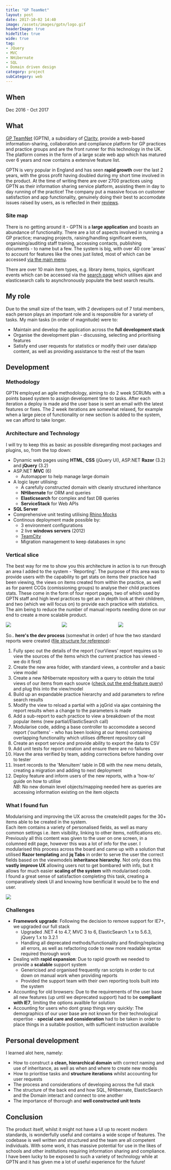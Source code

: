 ```yaml
---
title: "GP TeamNet"
layout: post
date: 2017-10-02 14:40
image: /assets/images/gptn/logo.gif
headerImage: true 
hideTitle: true
wide: true
tag:
- JQuery
- MVC
- NHibernate
- SQL
- Domain driven design
category: project
subCategory: web
---
```


<style>
 .thumbnail{
	 width: 30%; 
	 display:inline-block;
 }
</style>


## When
Dec 2016 - Oct 2017

## What
[GP TeamNet](https://www.clarity.co.uk/gpteamnet/) (GPTN), a subsidiary of [Clarity](https://www.clarity.co.uk/), provide a web-based information-sharing, collaboration and compliance platform for GP practices and practice groups and are the front runner for this technology in the UK. The platform comes in the form of a large scale web app which has matured over 6 years and now contains a extensive feature list. 

GPTN is very popular in England and has seen __rapid growth__ over the last 2 years, with the gross profit having doubled during my short time involved in the product. At the time of writing there are over 2700 practices using GPTN as their information sharing service platform, assisting them in day to day running of the practice! The company put a massive focus on customer satisfaction and app functionality, genuinely doing their best to accomodate issues raised by users, as is reflected in their [reviews](https://practiceindex.co.uk/gp/gpteamnet). 

### Site map
There is no getting around it - GPTN is a __large application__ and boasts an abundance of functionality. There are a lot of aspects involved in running a GP practice; managing projects, raising/handling significant events, organising/auditing staff training, accessing contacts, publishing documents - to name but a few. The system is big, with over 40 core 'areas' to account for features like the ones just listed, most of which can be accessed <a href="/assets/images/gptn/menuSnippet.png" class="html5lightbox" title="Main menu" data-description="Toolbar dropdown">via the main menu</a>. 

There are over 10 main item types, e.g. library items, topics, significant events which can be accessed via the <a href="/assets/images/gptn/search.png" class="html5lightbox" title="Search" data-description="Results list">search page</a> which utilises ajax and elasticsearch calls to asynchronously populate the best search results. 

## My role
Due to the small size of the team, with 2 developers out of 7 total members, each person plays an important role and is responsible for a variety of tasks. My main tasks (in order of magnitude) were to:

 - Maintain and develop the application across the __full development stack__  
 - Organise the development plan - discussing, selecting and prioritising features  
 - Satisfy end user requests for statistics or modify their user data/app content, as well as providing assistance to the rest of the team  

## Development

### Methodology
GPTN employed an agile methodology, aiming to do 2 week SCRUMs with a points based system to assign development time to tasks. After each iteration a deploy is made and the user base is sent an email with the latest features or fixes. The 2 week iterations are somewhat relaxed, for example when a large piece of functionality or new section is added to the system, we can afford to take longer.


### Architecture and Technology
I will try to keep this as basic as possible disregarding most packages and plugins, so, from the top down:

 - Dynamic web pages using __HTML__, __CSS__ (jQuery UI), ASP.NET __Razor__ (3.2) and __jQuery__ (3.2)
 - ASP.NET __MVC__ (6)
	- Automapper to help manage large domain
 - A logic layer utilising:
    - A carefully constructed domain with cleanly structured inheritance
	- __NHibernate__ for ORM and queries
    - __Elasticsearch__ for complex and fast DB queries
    - __ServiceStack__ for Web APIs
 - __SQL Server__
 - Comprehensive unit testing utilising [Rhino Mocks](https://github.com/ayende/rhino-mocks)
 - Continous deployment made possible by:
	- 3 environment configurations
	- 2 live __windows servers__ (2012)
	- [TeamCity](https://www.jetbrains.com/teamcity/)
	- Migration management to keep databases in sync


### Vertical slice
The best way for me to show you this architecture in action is to run through an area I added to the system - 'Reporting'. The purpose of this area was to provide users with the capability to get stats on items their practice had been viewing, the views on items created from within the practice, as well as for parent CCGs (comissioning groups) to analyse their child practices stats. These come in the form of four report pages, two of which used by GPTN staff and high level practices to get an in depth look at their childrem, and two (which we will focus on) to provide each practice with statistics. The aim being to reduce the number of manual reports needing done on our end to create a more scalable product.  

<div style="text-align: justify">
<a href="/assets/images/gptn/reportingMenu.png" data-fullscreenmode="true" data-thumbnail="/assets/images/gptn/reportingMenu.png" class="html5lightbox thumbnail" data-group="reportingSet" title="Report menu">
	<img src="/assets/images/gptn/reportingMenu.png"/>
</a>
<a href="/assets/images/gptn/reporting.png" data-fullscreenmode="true" data-thumbnail="/assets/images/gptn/reporting.png" class="html5lightbox thumbnail" data-group="reportingSet" title="Report view">
	<img src="/assets/images/gptn/reporting.png"/>
</a>
<a href="/assets/images/gptn/reportingSub.png" data-fullscreenmode="true" data-thumbnail="/assets/images/gptn/reportingSub.png" class="html5lightbox thumbnail" data-group="reportingSet" title="Sub report">
	<img src="/assets/images/gptn/reportingSub.png"/>
</a>
<span style="width: 100%; display:inline-block; line-height: 0"></span>
</div>

So.. __here's the dev process__ (somewhat in order) of how the two standard reports were created (<a href="/assets/images/gptn/reportingFileHierarchy.png" data-fullscreenmode="true" data-thumbnail="/assets/images/gptn/reportingFileHierarchy.png" class="html5lightbox" data-group="reportingSet" title="File structure">file structure for reference</a>):   

 1. Fully spec out the details of the report ('ourViews' report requires us to view the sources of the items which the current practice has viewed - we do it first)  
 2. Create the new area folder, with standard views, a controller and a basic view model  
 3. Create a new NHibernate repository with a query to obtain the total views of our items from each source (<a href="/assets/images/gptn/ourItemsES.png" data-fullscreenmode="true" data-thumbnail="/assets/images/gptn/ourItemsES.png" class="html5lightbox" data-group="reportingSet" title="Views by practice query">check out the end-feature query</a>) and plug this into the view/model  
 4. Build up an expandable practice hierarchy and add parameters to refine search results  
 5. Modify the view to reload a partial with a jqGrid via ajax containing the report results when a change to the parameters is made  
 6. Add a sub-report to each practice to view a breakdown of the most popular items (new partial/ElasticSearch call)  
 7. Modularise code, adding a base controller to accomodate a second report ('ourItems' - who has been looking at our items) containing overlapping functionality which utilises different repository call  
 8. Create an export service and provide ability to export the data to CSV  
 9. Add unit tests for report creation and ensure there are no failures  
 10. Have the area verified by team, adding corrections before handing over to tester  
 11. Insert records to the 'MenuItem' table in DB with the new menu details, creating a migration and adding to next deployment  
 12. Deploy feature and inform users of the new reports, with a 'how-to' guide on how to utilise     
*NB*: No new domain level objects/mapping needed here as queries are accessing information existing on the item objects


### What I found fun
Modularising and improving the UX across the create/edit pages for the 30+ items able to be created in the system.  
Each item contains a variety of personalised fields, as well as many common settings i.e. item visibility, linking to other items, notifications etc. Previously all this content was given to the user on one screen, in a columned edit page, however this was a lot of info for the user. I modularised this process across the board and came up with a solution that utilised __Razor templating__ and __jq Tabs__ in order to serve the user the correct fields based on the viewmodels __inheritance hierarchy__. Not only does this __vastly improve UX__ allowing users not to get bombared with info, but it allows for much easier __scaling of the system__ with modularised code.  
I found a great sense of satisfaction completing this task, creating a comparatively sleek UI and knowing how benificial it would be to the end user.


<a  href="/assets/images/gptn/addlibrary.png" data-fullscreenmode="true" data-thumbnail="/assets/images/gptn/addlibrary.png" class="html5lightbox" title="Add library item">
	<img src="/assets/images/gptn/addlibrary.png" class="centered"/>
</a>


### Challenges
- __Framework upgrade__: Following the decision to remove support for IE7+, we upgraded our full stack
	- Upgraded .NET 4 to 4.7, MVC 3 to 6, ElasticSearch 1.x to 5.6.3, jQuery 1.x to 3.2.1
	- Handling all deprecated methods/functionality and finding/replacing all errors, as well as refactoring code to new more readable syntax required thorough work
- Dealing with __rapid expansion__: Due to rapid growth we needed to provide a __scalable__ support system
	- Genericised and organised frequently ran scripts in order to cut down on manual work when providing reports
	- Provided the support team with their own reporting tools built into the system
- Accounting for old browsers: Due to the requirements of the user base all new features (up until we deprecated support) had to be __compliant with IE7__, limiting the options availble for solution
- Accounting for users who dont grasp things very quickly: The demographics of our user base are not known for their technological expertise - __special care and consideration__ had to be taken in order to place things in a suitable position, with sufficient instruction available


## Personal development
I learned alot here, namely:

 - How to construct a __clean, hierarchical domain__ with correct naming and use of inheritance, as well as when and where to create new models
 - How to prioritise tasks and __structure iterations__ whilst accounting for user requests
 - The process and considerations of developing across the full stack
 - The structure of the back end and how SQL, NHibernate, ElasticSearch and the Domain interact and connect to one another
 - The importance of thorough and __well constructed unit tests__

## Conclusion
The product itself, whilst it might not have a UI up to recent modern standards, is wonderfully useful and contains a wide scope of features. The codebase is well written and structured and the team are all competent individuals. With some work, it has massive potential for use in the likes of schools and other institutions requiring information sharing and compliance.  
I have been lucky to be exposed to such a variety of technology while at GPTN and it has given me a lot of useful experience for the future!







